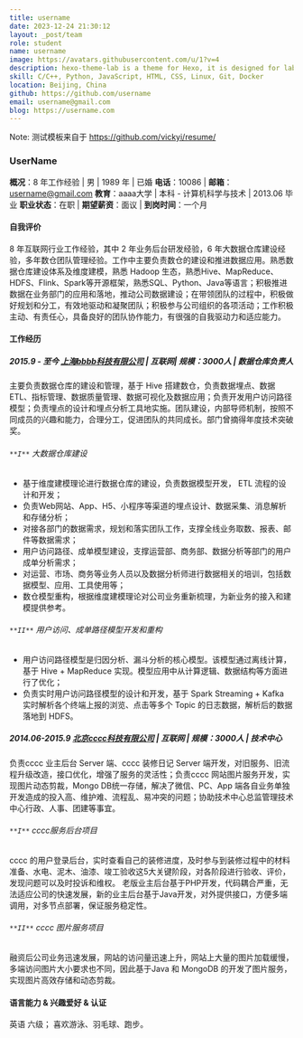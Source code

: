 ```yaml
---
title: username
date: 2023-12-24 21:30:12
layout: _post/team
role: student
name: username
image: https://avatars.githubusercontent.com/u/1?v=4
description: hexo-theme-lab is a theme for Hexo, it is designed for laboratory website.
skill: C/C++, Python, JavaScript, HTML, CSS, Linux, Git, Docker
location: Beijing, China
github: https://github.com/username
email: username@gmail.com
blog: https://username.com
---
```


Note: 测试模板来自于 https://github.com/vickyi/resume/

### UserName

 **概况**：8 年工作经验  | 男  | 1989 年 | 已婚
 **电话**：10086  | **邮箱**：username@gmail.com
 **教育**：aaaa大学 | 本科 - 计算机科学与技术 | 2013.06 毕业
 **职业状态**：在职 | **期望薪资**：面议 | **到岗时间**：一个月

#### 自我评价

8 年互联网行业工作经验，其中 2 年业务后台研发经验，6 年大数据仓库建设经验，多年数仓团队管理经验。工作中主要负责数仓的建设和推进数据应用。熟悉数据仓库建设体系及维度建模，熟悉 Hadoop 生态，熟悉Hive、MapReduce、HDFS、Flink、Spark等开源框架，熟悉SQL、Python、Java等语言；积极推进数据在业务部门的应用和落地，推动公司数据建设；在带领团队的过程中，积极做好规划和分工，有效地驱动和凝聚团队；积极参与公司组织的各项活动；工作积极主动、有责任心，具备良好的团队协作能力，有很强的自我驱动力和适应能力。

#### 工作经历

##### 2015.9 - 至今 [上海bbbb科技有限公司](http://www.bbbb.com) | 互联网| 规模：3000人 | 数据仓库负责人

主要负责数据仓库的建设和管理，基于 Hive 搭建数仓，负责数据埋点、数据ETL、指标管理、数据质量管理、数据可视化及数据应用；负责开发用户访问路径模型；负责埋点的设计和埋点分析工具地实施。团队建设，内部导师机制，按照不同成员的兴趣和能力，合理分工，促进团队的共同成长。部门曾摘得年度技术突破奖。

###### `**I**` 大数据仓库建设

- 基于维度建模理论进行数据仓库的建设，负责数据模型开发， ETL 流程的设计和开发；
- 负责Web网站、App、H5、小程序等渠道的埋点设计、数据采集、消息解析和存储分析；
- 对接各部门的数据需求，规划和落实团队工作，支撑全线业务取数、报表、邮件等数据需求；
- 用户访问路径、成单模型建设，支撑运营部、商务部、数据分析等部门的用户成单分析需求；
- 对运营、市场、商务等业务人员以及数据分析师进行数据相关的培训，包括数据模型、应用、工具使用等；
- 数仓模型重构，根据维度建模理论对公司业务重新梳理，为新业务的接入和建模提供参考。

###### `**II**` 用户访问、成单路径模型开发和重构

- 用户访问路径模型是归因分析、漏斗分析的核心模型。该模型通过离线计算，基于 Hive + MapReduce 实现。模型应用中从计算逻辑、数据结构等方面进行了优化；
- 负责实时用户访问路径模型的设计和开发，基于 Spark Streaming + Kafka 实时解析各个终端上报的浏览、点击等多个 Topic 的日志数据，解析后的数据落地到 HDFS。

##### 2014.06-2015.9 [北京cccc科技有限公司](http://www.cccc.com) | 互联网 | 规模：3000人 | 技术中心

负责cccc 业主后台 Server 端、cccc 装修日记 Server 端开发，对旧服务、旧流程升级改造，接口优化，增强了服务的灵活性；负责cccc 网站图片服务开发，实现图片动态剪裁，Mongo DB统一存储，解决了微信、PC、App 端各自业务单独开发造成的投入高、维护难、流程乱、易冲突的问题；协助技术中心总监管理技术中心行政、人事、团建等事宜。

###### `**I**` cccc服务后台项目

cccc 的用户登录后台，实时查看自己的装修进度，及时参与到装修过程中的材料准备、水电、泥木、油漆、竣工验收这5大关键阶段，对各阶段进行验收、评价，发现问题可以及时投诉和维权。
老版业主后台基于PHP开发，代码耦合严重，无法适应公司的快速发展，新的业主后台基于Java开发，对外提供接口，方便多端调用，对多节点部署，保证服务稳定性。

###### `**II**` cccc 图片服务项目

融资后公司业务迅速发展，网站的访问量迅速上升，网站上大量的图片加载缓慢，多端访问图片大小要求也不同，因此基于Java 和 MongoDB 的开发了图片服务，实现图片高效存储和动态剪裁。

#### 语言能力 & 兴趣爱好 & 认证

英语 六级；
喜欢游泳、羽毛球、跑步。